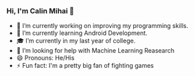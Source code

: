 ### Hi, I'm Calin Mihai 👋



- 🔭 I’m currently working on improving my programming skills.
- 🌱 I’m currently learning Android Development.
- 🎓 I’m currently in my last year of college.
- 🤔 I’m looking for help with Machine Learning Reasearch
- 😄 Pronouns: He/His
- ⚡ Fun fact: I'm a pretty big fan of fighting games

<!--
- 👯 I’m looking to collaborate on ...
- 🤔 I’m looking for help with ...
- 📫 How to reach me: 
- 💬 Ask me about ...
-->
